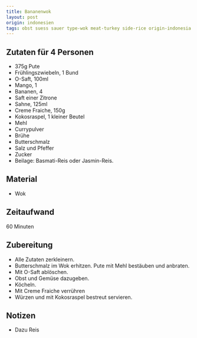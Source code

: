 ```yaml
---
title: Bananenwok
layout: post
origin: indonesien
tags: obst suess sauer type-wok meat-turkey side-rice origin-indonesia
---
```

## Zutaten für 4 Personen
 * 375g Pute
 * Frühlingszwiebeln, 1 Bund
 * O-Saft, 100ml
 * Mango, 1
 * Bananen, 4
 * Saft einer Zitrone
 * Sahne, 125ml
 * Creme Fraiche, 150g
 * Kokosraspel, 1 kleiner Beutel
 * Mehl
 * Currypulver
 * Brühe
 * Butterschmalz
 * Salz und Pfeffer
 * Zucker
 * Beilage: Basmati-Reis oder Jasmin-Reis.

## Material
 * Wok

## Zeitaufwand
 60 Minuten

## Zubereitung
 * Alle Zutaten zerkleinern.
 * Butterschmalz im Wok erhitzen. Pute mit Mehl bestäuben und anbraten.
 * Mit O-Saft ablöschen.
 * Obst und Gemüse dazugeben.
 * Köcheln.
 * Mit Creme Fraiche verrühren
 * Würzen und mit Kokosraspel bestreut servieren.

## Notizen
 * Dazu Reis
